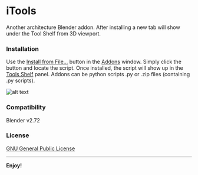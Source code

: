 iTools
======

Another architecture Blender addon.
After installing a new tab will show under the Tool Shelf from 3D viewport.

### Installation

Use the [Install from File...] button in the [Addons] window. Simply click the button and locate the script. Once installed, the script will show up in the [Tools Shelf] panel.
Addons can be python scripts .py or .zip files (containing .py scripts).

![alt text](http://wiki.blender.org/uploads/thumb/9/92/Userpref_addons_en_oct20_2013.jpg/640px-Userpref_addons_en_oct20_2013.jpg)

### Compatibility

Blender v2.72

### License

[GNU General Public License]

___

**Enjoy!**

[Tools Shelf]:http://wiki.blender.org/index.php/Doc:2.6/Manual/Interface/Panels
[Install from File...]:http://wiki.blender.org/index.php/Doc:2.6/Manual/Extensions/Python/Add-Ons
[Addons]:http://wiki.blender.org/index.php/Doc:2.6/Manual/Extensions/Python/Add-Ons
[GNU General Public License]:http://www.gnu.org/copyleft/gpl.html

